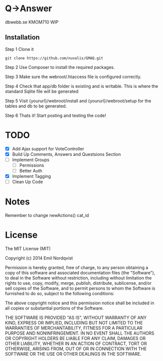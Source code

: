 Q->Answer
================

dbwebb.se KMOM710 WIP

Installation
------------------
Step 1 Clone it

    git clone https://github.com/nuvalis/GMAQ.git

Step 2 Use Composer to install the required packages.

Step 3 Make sure the webroot/.htaccess file is configured correctly.

Step 4 Check that app/db folder is existing and is writable. This is where the standard Sqlite file will be generated

Step 5 Visit {yoururl}/webroot/install and {yoururl}/webroot/setup for the tables and db to be generated.

Step 6 Thats it! Start posting and testing the code!

TODO
==========

- [x] Add Ajax support for VoteController
- [x] Build Up Comments, Answers and Questsions Section
- [ ] Implement Groups
	- [ ] Permissions
	- [ ] Better Auth
- [x] Implement Tagging
- [ ] Clean Up Code

Notes
=====================
Remember to change newActions() cat_id

License
==========
The MIT License (MIT)

Copyright (c) 2014 Emil Nordqvist

Permission is hereby granted, free of charge, to any person obtaining a copy
of this software and associated documentation files (the "Software"), to deal
in the Software without restriction, including without limitation the rights
to use, copy, modify, merge, publish, distribute, sublicense, and/or sell
copies of the Software, and to permit persons to whom the Software is
furnished to do so, subject to the following conditions:

The above copyright notice and this permission notice shall be included in
all copies or substantial portions of the Software.

THE SOFTWARE IS PROVIDED "AS IS", WITHOUT WARRANTY OF ANY KIND, EXPRESS OR
IMPLIED, INCLUDING BUT NOT LIMITED TO THE WARRANTIES OF MERCHANTABILITY,
FITNESS FOR A PARTICULAR PURPOSE AND NONINFRINGEMENT. IN NO EVENT SHALL THE
AUTHORS OR COPYRIGHT HOLDERS BE LIABLE FOR ANY CLAIM, DAMAGES OR OTHER
LIABILITY, WHETHER IN AN ACTION OF CONTRACT, TORT OR OTHERWISE, ARISING FROM,
OUT OF OR IN CONNECTION WITH THE SOFTWARE OR THE USE OR OTHER DEALINGS IN
THE SOFTWARE.


